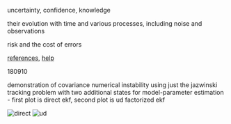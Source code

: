 uncertainty, confidence, knowledge

their evolution with time and various processes, including noise and observations

risk and the cost of errors

[references](http://statespace.icu/docs/references), [help](https://github.com/noahhsmith/statespace/tree/master/statespace)

180910

demonstration of covariance numerical instability using just the jazwinski tracking problem with two additional states for model-parameter estimation - first plot is direct ekf, second plot is ud factorized ekf

![direct](https://github.com/noahhsmith/statespace/blob/master/docs/images/direct.png) 
![ud](https://github.com/noahhsmith/statespace/blob/master/docs/images/udfactoring.png)
